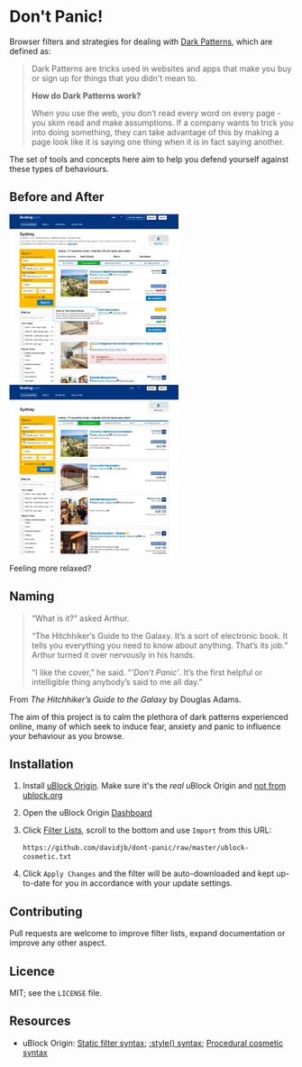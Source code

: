 # Don't Panic!

Browser filters and strategies for dealing with
[Dark Patterns](https://darkpatterns.org), which are defined as:

> Dark Patterns are tricks used in websites and apps that make you buy or sign up
> for things that you didn't mean to.
>
> **How do Dark Patterns work?**
>
> When you use the web, you don’t read every word on every page - you skim read and make assumptions. If a company wants to trick you into doing something, they can take advantage of this by making a page look like it is saying one thing when it is in fact saying another.

The set of tools and concepts here aim to help you defend yourself against these
types of behaviours.

## Before and After

<p>
<img src="media/before.jpg" width="300">
<img src="media/after.jpg" width="300">
</p>

Feeling more relaxed?

## Naming

> “What is it?” asked Arthur.
>
> “The Hitchhiker’s Guide to the Galaxy. It’s a sort of electronic book. It tells you everything you need to know about anything. That’s its job.”
Arthur turned it over nervously in his hands.
>
> “I like the cover,” he said. “_'Don’t Panic'_. It’s the first helpful or intelligible thing anybody’s said to me all day.”

From _The Hitchhiker’s Guide to the Galaxy_ by Douglas Adams.

The aim of this project is to calm the plethora of dark patterns experienced online,
many of which seek to induce fear, anxiety and panic to influence your behaviour as
you browse.

## Installation

1. Install [uBlock Origin](https://github.com/gorhill/uBlock).  Make sure it's the _real_ uBlock Origin and [not
   from ublock.org](https://github.com/gorhill/uBlock/wiki/uBlock-Origin-is-completely-unrelated-to-the-web-site-ublock.org)
1. Open the uBlock Origin [Dashboard](https://github.com/gorhill/uBlock/wiki/Dashboard)
1. Click [Filter Lists](https://github.com/gorhill/uBlock/wiki/Filter-lists-from-around-the-web),
   scroll to the bottom and use `Import` from this URL:

       https://github.com/davidjb/dont-panic/raw/master/ublock-cosmetic.txt

1. Click `Apply Changes` and the filter will be auto-downloaded and kept up-to-date
   for you in accordance with your update settings.

## Contributing

Pull requests are welcome to improve filter lists, expand documentation or improve
any other aspect.

## Licence

MIT; see the `LICENSE` file.

## Resources

* uBlock Origin: [Static filter syntax](https://github.com/gorhill/uBlock/wiki/Static-filter-syntax);
  [:style() syntax](https://github.com/gorhill/uBlock/wiki/Static-filter-syntax#style);
  [Procedural cosmetic syntax](https://github.com/gorhill/uBlock/wiki/Procedural-cosmetic-filters)
